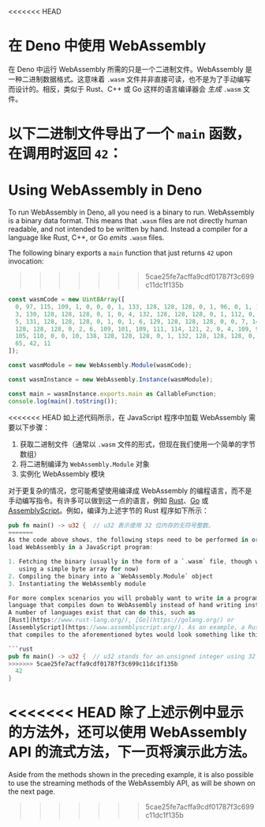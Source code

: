 <<<<<<< HEAD
# 在 Deno 中使用 WebAssembly

在 Deno 中运行 WebAssembly 所需的只是一个二进制文件。WebAssembly
是一种二进制数据格式。这意味着 `.wasm`
文件并非直接可读，也不是为了手动编写而设计的。相反，类似于 Rust、C++ 或 Go
这样的语言编译器会 _生成_ `.wasm` 文件。

以下二进制文件导出了一个 `main` 函数，在调用时返回 `42`：
=======
# Using WebAssembly in Deno

To run WebAssembly in Deno, all you need is a binary to run. WebAssembly is a
binary data format. This means that `.wasm` files are not directly human
readable, and not intended to be written by hand. Instead a compiler for a
language like Rust, C++, or Go _emits_ `.wasm` files.

The following binary exports a `main` function that just returns `42` upon
invocation:
>>>>>>> 5cae25fe7acffa9cdf01787f3c699c11dc1f135b

<!-- deno-fmt-ignore -->
```ts
const wasmCode = new Uint8Array([
  0, 97, 115, 109, 1, 0, 0, 0, 1, 133, 128, 128, 128, 0, 1, 96, 0, 1, 127,
  3, 130, 128, 128, 128, 0, 1, 0, 4, 132, 128, 128, 128, 0, 1, 112, 0, 0,
  5, 131, 128, 128, 128, 0, 1, 0, 1, 6, 129, 128, 128, 128, 0, 0, 7, 145,
  128, 128, 128, 0, 2, 6, 109, 101, 109, 111, 114, 121, 2, 0, 4, 109, 97,
  105, 110, 0, 0, 10, 138, 128, 128, 128, 0, 1, 132, 128, 128, 128, 0, 0,
  65, 42, 11
]);

const wasmModule = new WebAssembly.Module(wasmCode);

const wasmInstance = new WebAssembly.Instance(wasmModule);

const main = wasmInstance.exports.main as CallableFunction;
console.log(main().toString());
```

<<<<<<< HEAD
如上述代码所示，在 JavaScript 程序中加载 WebAssembly 需要以下步骤：

1. 获取二进制文件（通常以 `.wasm` 文件的形式，但现在我们使用一个简单的字节数组）
2. 将二进制编译为 `WebAssembly.Module` 对象
3. 实例化 WebAssembly 模块

对于更复杂的情况，您可能希望使用编译成 WebAssembly
的编程语言，而不是手动编写指令。有许多可以做到这一点的语言，例如
[Rust](https://www.rust-lang.org/)、[Go](https://golang.org/) 或
[AssemblyScript](https://www.assemblyscript.org/)。例如，编译为上述字节的 Rust
程序如下所示：

```rust
pub fn main() -> u32 {  // u32 表示使用 32 位内存的无符号整数。
=======
As the code above shows, the following steps need to be performed in order to
load WebAssembly in a JavaScript program:

1. Fetching the binary (usually in the form of a `.wasm` file, though we are
   using a simple byte array for now)
2. Compiling the binary into a `WebAssembly.Module` object
3. Instantiating the WebAssembly module

For more complex scenarios you will probably want to write in a programming
language that compiles down to WebAssembly instead of hand writing instructions.
A number of languages exist that can do this, such as
[Rust](https://www.rust-lang.org/), [Go](https://golang.org/) or
[AssemblyScript](https://www.assemblyscript.org/). As an example, a Rust program
that compiles to the aforementioned bytes would look something like this:

```rust
pub fn main() -> u32 {  // u32 stands for an unsigned integer using 32 bits of memory.
>>>>>>> 5cae25fe7acffa9cdf01787f3c699c11dc1f135b
  42
}
```

<<<<<<< HEAD
除了上述示例中显示的方法外，还可以使用 WebAssembly API
的流式方法，下一页将演示此方法。
=======
Aside from the methods shown in the preceding example, it is also possible to
use the streaming methods of the WebAssembly API, as will be shown on the next
page.
>>>>>>> 5cae25fe7acffa9cdf01787f3c699c11dc1f135b
